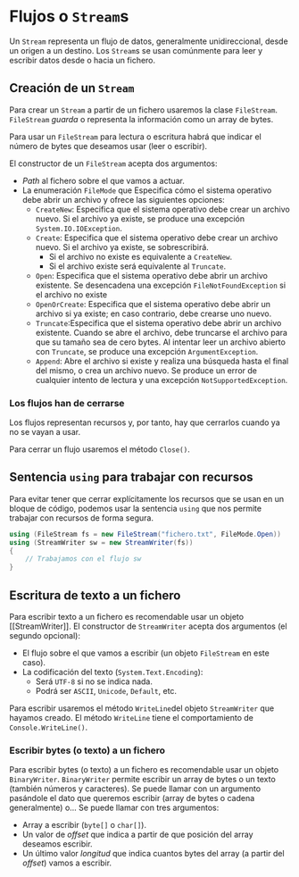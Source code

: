 # Flujos o `Stream`s

Un `Stream` representa un flujo de datos, generalmente unidireccional, desde un origen a un destino.
Los `Stream`s se usan comúnmente para leer y escribir datos desde o hacia un fichero.

## Creación de un `Stream`

Para crear un `Stream` a partir de un fichero usaremos la clase `FileStream`.
`FileStream` *guarda* o representa la información como un array de bytes.

Para usar un `FileStream` para lectura o escritura habrá que indicar el número de bytes que deseamos usar (leer o escribir).

El constructor de un `FileStream` acepta dos argumentos:

- *Path* al fichero sobre el que vamos a actuar.
- La enumeración `FileMode` que Especifica cómo el sistema operativo debe abrir un archivo y ofrece las siguientes opciones:
  - `CreateNew`: Especifica que el sistema operativo debe crear un archivo nuevo. Si el archivo ya existe, se produce una excepción `System.IO.IOException`.
  - `Create`: Especifica que el sistema operativo debe crear un archivo nuevo. Si el archivo ya existe, se sobrescribirá.
    - Si el archivo no existe es equivalente a `CreateNew`.
    - Si el archivo existe será equivalente al `Truncate`.
  - `Open`: Especifica que el sistema operativo debe abrir un archivo existente. Se desencadena una excepción `FileNotFoundException` si el archivo no existe
  - `OpenOrCreate`: Especifica que el sistema operativo debe abrir un archivo si ya existe; en caso contrario, debe crearse uno nuevo.
  - `Truncate`:Especifica que el sistema operativo debe abrir un archivo existente. Cuando se abre el archivo, debe truncarse el archivo para que su tamaño sea de cero bytes. Al intentar leer un archivo abierto con `Truncate`, se produce una excepción `ArgumentException`.
  - `Append`:   Abre el archivo si existe y realiza una búsqueda hasta el final del mismo, o crea un archivo nuevo. Se produce un error de cualquier intento de lectura y una excepción `NotSupportedException`.

### Los flujos han de **cerrarse**

Los flujos representan recursos y, por tanto, hay que cerrarlos cuando ya no se vayan a usar.

Para cerrar un flujo usaremos el método `Close()`.

## Sentencia `using` para trabajar con recursos

Para evitar tener que cerrar explícitamente los recursos que se usan en un bloque de código, podemos usar la sentencia `using` que nos permite trabajar con recursos de forma segura.

``` C#
using (FileStream fs = new FileStream("fichero.txt", FileMode.Open))
using (StreamWriter sw = new StreamWriter(fs))
{
    // Trabajamos con el flujo sw
}
```

## Escritura de texto a un fichero

Para escribir texto a un fichero es recomendable usar un objeto [[StreamWriter]].
El constructor de `StreamWriter` acepta dos argumentos (el segundo opcional):

- El flujo sobre el que vamos a escribir (un objeto `FileStream` en este caso).
- La codificación del texto (`System.Text.Encoding`):
  - Será `UTF-8` si no se indica nada.
  - Podrá ser `ASCII`, `Unicode`, `Default`, etc.
  
Para escribir usaremos el método `WriteLine`del objeto `StreamWriter` que hayamos creado.
El método `WriteLine` tiene el comportamiento de `Console.WriteLine()`.

### Escribir bytes (o texto) a un fichero

Para escribir bytes (o texto) a un fichero es recomendable usar un objeto `BinaryWriter`.
`BinaryWriter` permite escribir un array de bytes o un texto (también números y caracteres).
Se puede llamar con un argumento pasándole el dato que queremos escribir (array de bytes o cadena generalmente) o...
Se puede llamar con tres argumentos:

- Array a escribir (`byte[]` o `char[]`).
- Un valor de *offset* que indica a partir de que posición del array deseamos escribir.
- Un último valor *longitud* que indica cuantos bytes del array (a partir del *offset*) vamos a escribir.
